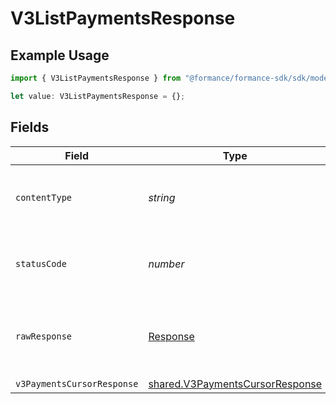 # V3ListPaymentsResponse

## Example Usage

```typescript
import { V3ListPaymentsResponse } from "@formance/formance-sdk/sdk/models/operations";

let value: V3ListPaymentsResponse = {};
```

## Fields

| Field                                                                                     | Type                                                                                      | Required                                                                                  | Description                                                                               |
| ----------------------------------------------------------------------------------------- | ----------------------------------------------------------------------------------------- | ----------------------------------------------------------------------------------------- | ----------------------------------------------------------------------------------------- |
| `contentType`                                                                             | *string*                                                                                  | :heavy_check_mark:                                                                        | HTTP response content type for this operation                                             |
| `statusCode`                                                                              | *number*                                                                                  | :heavy_check_mark:                                                                        | HTTP response status code for this operation                                              |
| `rawResponse`                                                                             | [Response](https://developer.mozilla.org/en-US/docs/Web/API/Response)                     | :heavy_check_mark:                                                                        | Raw HTTP response; suitable for custom response parsing                                   |
| `v3PaymentsCursorResponse`                                                                | [shared.V3PaymentsCursorResponse](../../../sdk/models/shared/v3paymentscursorresponse.md) | :heavy_minus_sign:                                                                        | OK                                                                                        |